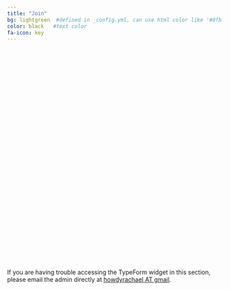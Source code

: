 ```yaml
---
title: "Join"
bg: lightgreen  #defined in _config.yml, can use html color like '#0fbfcf'
color: black   #text color
fa-icon: key
---
```


<!-- Change the width and height values to suit you best -->
<div class="typeform-widget" data-url="https://witchat.typeform.com/to/s5RLl3" data-text="WITchat Invite Request" style="width:100%;height:500px;"></div>
<script>(function(){var qs,js,q,s,d=document,gi=d.getElementById,ce=d.createElement,gt=d.getElementsByTagName,id='typef_orm',b='https://s3-eu-west-1.amazonaws.com/share.typeform.com/';if(!gi.call(d,id)){js=ce.call(d,'script');js.id=id;js.src=b+'widget.js';q=gt.call(d,'script')[0];q.parentNode.insertBefore(js,q)}})()</script>

If you are having trouble accessing the TypeForm widget in this section, please email the admin directly at <a href="mailto:howdyrachael@gmail.com">howdyrachael AT gmail</a>.